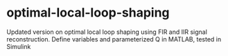 # optimal-local-loop-shaping
Updated version on optimal local loop shaping using FIR and IIR signal reconstruction.
Define variables and parameterized Q in MATLAB, tested in Simulink
